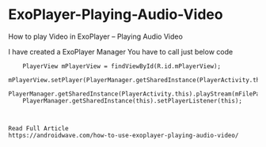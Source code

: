 # ExoPlayer-Playing-Audio-Video
How to play Video in ExoPlayer – Playing Audio Video

I have created a ExoPlayer Manager You have to call just below code

        PlayerView mPlayerView = findViewById(R.id.mPlayerView);
        mPlayerView.setPlayer(PlayerManager.getSharedInstance(PlayerActivity.this).getPlayerView().getPlayer());
        PlayerManager.getSharedInstance(PlayerActivity.this).playStream(mFilePath);
        PlayerManager.getSharedInstance(this).setPlayerListener(this);
        
        
        
    Read Full Article 
    https://androidwave.com/how-to-use-exoplayer-playing-audio-video/

